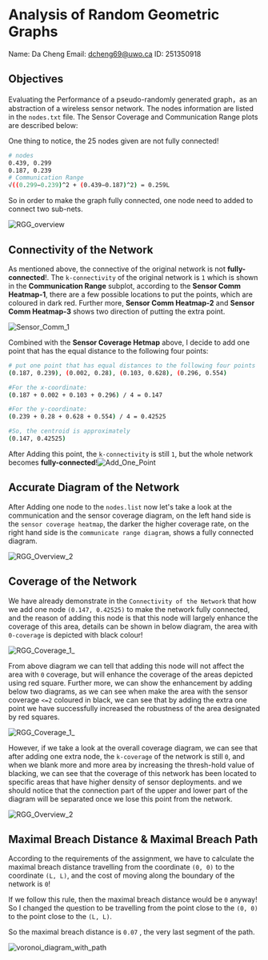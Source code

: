 # Analysis of Random Geometric Graphs

Name: Da Cheng
Email: dcheng69@uwo.ca
ID: 251350918

## Objectives

Evaluating the Performance of a pseudo-randomly generated graph，as an abstraction of a wireless sensor network. The nodes information are listed in the `nodes.txt` file. The Sensor Coverage and Communication Range plots are described below:

One thing to notice, the 25 nodes given are not fully connected!

```bash
# nodes
0.439, 0.299
0.187, 0.239
# Communication Range
√((0.299−0.239)^2 + (0.439−0.187)^2) = 0.259L
```

So in order to make the graph fully connected, one node need to added to connect two sub-nets.

![RGG_overview](../Documentation/res/RGG_overview.png)

## Connectivity of the Network

As mentioned above, the connective of the original network is not **fully-connected**!. The `k-connectivity` of the original network is `1` which is shown in the **Communication Range** subplot, according to the **Sensor Comm Heatmap-1**, there are a few possible locations to put the points, which are coloured in dark red. Further more, **Sensor Comm Heatmap-2** and **Sensor Comm Heatmap-3** shows two direction of putting the extra point.

![Sensor_Comm_1](../Documentation/res/Sensor_Comm_1.png)

Combined with the **Sensor Coverage Hetmap**  above, I decide to add one point that has the equal distance to the following four points:

```bash
# put one point that has equal distances to the following four points
(0.187, 0.239), (0.002, 0.28), (0.103, 0.628), (0.296, 0.554)

#For the x-coordinate:
(0.187 + 0.002 + 0.103 + 0.296) / 4 = 0.147

#For the y-coordinate:
(0.239 + 0.28 + 0.628 + 0.554) / 4 = 0.42525

#So, the centroid is approximately
(0.147, 0.42525)
```

 After Adding this point, the `k-connectivity` is still `1`, but the whole network becomes **fully-connected**!![Add_One_Point](../Documentation/res/Add_One_Point.png)

## Accurate Diagram of the Network

After Adding one node to the `nodes.list` now let's take a look at the communication and the sensor coverage diagram, on the left hand side is the `sensor coverage heatmap`, the darker the higher coverage rate, on the right hand side is the `communicate range diagram`, shows a fully connected diagram.

![RGG_Overview_2](../Documentation/res/RGG_Overview_2.png)

## Coverage of the Network

We have already demonstrate in the `Connectivity of the Network` that how we add one node `(0.147, 0.42525)` to make the network fully connected, and the reason of adding this node is that this node will largely enhance the coverage of this area, details can be shown in below diagram, the area with `0-coverage` is depicted with black colour! 

![RGG_Coverage_1_](../Documentation/res/RGG_Coverage_1_.png)

From above diagram we can tell that adding this node will not affect the area with `0` coverage, but will enhance the coverage of the areas depicted using red square. Further more, we can show the enhancement by adding below two diagrams, as we can see when make the area with the sensor coverage `<=2` coloured in black, we can see that by adding the extra one point we have successfully increased the robustness of the area designated by red squares.

![RGG_Coverage_1_](../Documentation/res/RGG_Coverage_2_.png)

However, if we take a look at the overall coverage diagram, we can see that after adding one extra node, the `k-coverage` of the network is still `0`, and when we blank more and more area by increasing the thresh-hold value of blacking, we can see that the coverage of this network has been located to specific areas that have higher density of sensor deployments. and we should notice that the connection part of the upper and lower part of the diagram will be separated once we lose this point from the network.

![RGG_Overview_2](../Documentation/res/RGG_Overview_3.png)

## Maximal Breach Distance & Maximal Breach Path

According to the requirements of the assignment, we have to calculate the maximal breach distance travelling from the coordinate `(0, 0)` to the coordinate `(L, L)`, and the cost of moving along the boundary of the network is `0`!

If we follow this rule, then the maximal breach distance would be `0` anyway! So I changed the question to be travelling from the point close to the `(0, 0)` to the point close to the `(L, L)`.

So the maximal breach distance is `0.07` , the very last segment of the path.

![voronoi_diagram_with_path](../lab3/voronoi_diagram_with_path.png)

